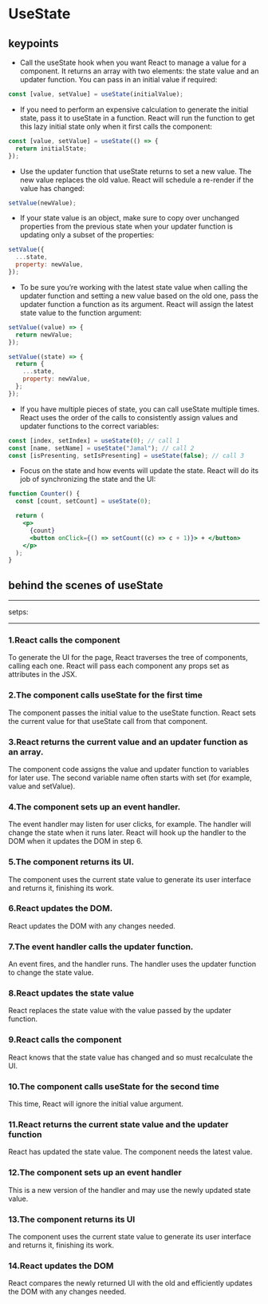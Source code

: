 # UseState

## keypoints

- Call the useState hook when you want React to manage a value for a component. It returns an array with two elements: the state value and an updater function. You can pass in an initial value if required:

```jsx
const [value, setValue] = useState(initialValue);
```

- If you need to perform an expensive calculation to generate the initial state, pass it to useState in a function. React will run the function to get this lazy initial state only when it first calls the component:

```jsx
const [value, setValue] = useState(() => {
  return initialState;
});
```

- Use the updater function that useState returns to set a new value. The new value replaces the old value. React will schedule a re-render if the value has changed:

```jsx
setValue(newValue);
```

- If your state value is an object, make sure to copy over unchanged properties from the previous state when your updater function is updating only a subset of the properties:

```jsx
setValue({
  ...state,
  property: newValue,
});
```

- To be sure you’re working with the latest state value when calling the updater function and setting a new value based on the old one, pass the updater function a function as its argument. React will assign the latest state value to the function argument:

```jsx
setValue((value) => {
  return newValue;
});

setValue((state) => {
  return {
    ...state,
    property: newValue,
  };
});
```

- If you have multiple pieces of state, you can call useState multiple times. React uses the order of the calls to consistently assign values and updater functions to the correct variables:

```jsx
const [index, setIndex] = useState(0); // call 1
const [name, setName] = useState("Jamal"); // call 2
const [isPresenting, setIsPresenting] = useState(false); // call 3
```

- Focus on the state and how events will update the state. React will do its job of synchronizing the state and the UI:

```jsx
function Counter() {
  const [count, setCount] = useState(0);

  return (
    <p>
      {count}
      <button onClick={() => setCount((c) => c + 1)}> + </button>
    </p>
  );
}
```

## behind the scenes of useState

---

setps:

---

### 1.React calls the component

To generate the UI for the page, React traverses the tree of components, calling each one. React will pass each component any props set as attributes in the JSX.

### 2.The component calls useState for the first time

The component passes the initial value to the useState function. React sets the current value for that useState call from that component.

### 3.React returns the current value and an updater function as an array.

The component code assigns the value and updater function to variables for later use. The second variable name often starts with set (for example, value and setValue).

### 4.The component sets up an event handler.

The event handler may listen for user clicks, for example. The handler will change the state when it runs later. React will hook up the handler to the DOM when it updates the DOM in step 6.

### 5.The component returns its UI.

The component uses the current state value to generate its user interface and returns it, finishing its work.

### 6.React updates the DOM.

React updates the DOM with any changes needed.

### 7.The event handler calls the updater function.

An event fires, and the handler runs. The handler uses the updater function to change the state value.

### 8.React updates the state value

React replaces the state value with the value passed by the updater function.

### 9.React calls the component

React knows that the state value has changed and so must recalculate the UI.

### 10.The component calls useState for the second time

This time, React will ignore the initial value argument.

### 11.React returns the current state value and the updater function

React has updated the state value. The component needs the latest value.

### 12.The component sets up an event handler

This is a new version of the handler and may use the newly updated state value.

### 13.The component returns its UI

The component uses the current state value to generate its user interface and returns it, finishing its work.

### 14.React updates the DOM

React compares the newly returned UI with the old and efficiently updates the DOM with any changes needed.

